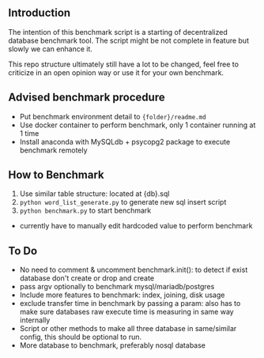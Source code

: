 ## Introduction
The intention of this benchmark script is a starting of decentralized database benchmark tool. The script might be not complete in feature but slowly we can enhance it. 

This repo structure ultimately still have a lot to be changed, feel free to criticize in an open opinion way or use it for your own benchmark.

## Advised benchmark procedure
- Put benchmark environment detail to `{folder}/readme.md`
- Use docker container to perform benchmark, only 1 container running at 1 time
- Install anaconda with MySQLdb + psycopg2 package to execute benchmark remotely

## How to Benchmark
1. Use similar table structure: located at {db}.sql
2. `python word_list_generate.py` to generate new sql insert script
3. `python benchmark.py` to start benchmark
  - currently have to manually edit hardcoded value to perform benchmark

## To Do
- No need to comment & uncomment benchmark.init(): to detect if exist database don't create or drop and create
- pass argv optionally to benchmark mysql/mariadb/postgres 
- Include more features to benchmark: index, joining, disk usage
- exclude transfer time in benchmark by passing a param: also has to make sure databases raw execute time is measuring in same way internally
- Script or other methods to make all three database in same/similar config, this should be optional to run.
- More database to benchmark, preferably nosql database
